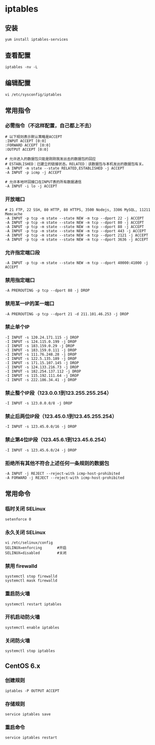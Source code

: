# iptables

## 安装
	yum install iptables-services

## 查看配置
	iptables -nv -L

## 编辑配置
	vi /etc/sysconfig/iptables

## 常用指令

### 必需指令（不这样配置，自己都上不去）

	# 以下规则表示默认策略是ACCEPT
	:INPUT ACCEPT [0:0]
	:FORWARD ACCEPT [0:0]
	:OUTPUT ACCEPT [0:0]
	
	# 允许进入的数据包只能是刚刚我发出去的数据包的回应
	# ESTABLISHED：已建立的链接状态。RELATED：该数据包与本机发出的数据包有关。
	-A INPUT -m state --state RELATED,ESTABLISHED -j ACCEPT
	-A INPUT -p icmp -j ACCEPT
	
	# 允许本地环回接口在INPUT表的所有数据通信
	-A INPUT -i lo -j ACCEPT	

### 开放端口

	# 21 FTP, 22 SSH, 80 HTTP, 80 HTTPS, 3500 Nodejs, 3306 MySQL, 11211 Memcache
	-A INPUT -p tcp -m state --state NEW -m tcp --dport 22 -j ACCEPT
	-A INPUT -p tcp -m state --state NEW -m tcp --dport 80 -j ACCEPT
	-A INPUT -p tcp -m state --state NEW -m tcp --dport 88 -j ACCEPT
	-A INPUT -p tcp -m state --state NEW -m tcp --dport 443 -j ACCEPT
	-A INPUT -p tcp -m state --state NEW -m tcp --dport 2121 -j ACCEPT
	-A INPUT -p tcp -m state --state NEW -m tcp --dport 3636 -j ACCEPT


### 允许指定端口段
	-A INPUT -p tcp -m state --state NEW -m tcp --dport 40000:41000 -j ACCEPT

### 禁用指定端口
	-A PREROUTING -p tcp --dport 88 -j DROP

### 禁用某一IP的某一端口
	-A PREROUTING -p tcp --dport 21 -d 211.101.46.253 -j DROP

### 禁止单个IP
	-I INPUT -s 120.24.171.115 -j DROP
	-I INPUT -s 124.115.0.199 -j DROP
	-I INPUT -s 183.159.0.29 -j DROP
	-I INPUT -s 183.159.0.111 -j DROP
	-I INPUT -s 111.76.248.28 -j DROP
	-I INPUT -s 122.5.135.189 -j DROP
	-I INPUT -s 171.15.107.145 -j DROP
	-I INPUT -s 124.133.216.73 -j DROP
	-I INPUT -s 182.254.137.112 -j DROP
	-I INPUT -s 115.192.111.64 -j DROP
	-I INPUT -s 222.186.34.41 -j DROP

### 禁止整个IP段（123.0.0.1到123.255.255.254）
	-I INPUT -s 123.0.0.0/8 -j DROP

### 禁止后两位IP段（123.45.0.1到123.45.255.254）
	-I INPUT -s 123.45.0.0/16 -j DROP

### 禁止第4位IP段（123.45.6.1到123.45.6.254）
	-I INPUT -s 123.45.6.0/24 -j DROP

### 拒绝所有其他不符合上述任何一条规则的数据包
	-A INPUT -j REJECT --reject-with icmp-host-prohibited
	-A FORWARD -j REJECT --reject-with icmp-host-prohibited

## 常用命令

### 临时关闭 SELinux
	setenforce 0

### 永久关闭 SELinux
	vi /etc/selinux/config
	SELINUX=enforcing		#开启
	SELINUX=disabled		#关闭

### 禁用 firewalld
	systemctl stop firewalld
	systemctl mask firewalld

### 重启防火墙
	systemctl restart iptables

### 开机启动防火墙
	systemctl enable iptables

### 关闭防火墙
	systemctl stop iptables

## CentOS 6.x

### 创建规则
	iptables -P OUTPUT ACCEPT

### 存储规则
	service iptables save

### 重启命令
	service iptables restart